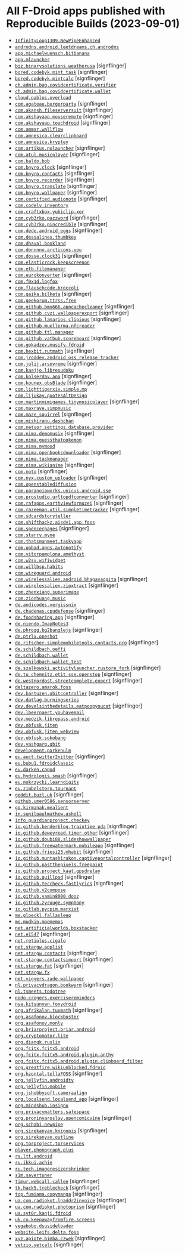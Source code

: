 # All F-Droid apps published with Reproducible Builds (2023-09-01)

* [`InfinityLoop1309.NewPipeEnhanced`](https://f-droid.org/packages/InfinityLoop1309.NewPipeEnhanced)
* [`androdns.android.leetdreams.ch.androdns`](https://f-droid.org/packages/androdns.android.leetdreams.ch.androdns)
* [`app.michaelwuensch.bitbanana`](https://f-droid.org/packages/app.michaelwuensch.bitbanana)
* [`app.mlauncher`](https://f-droid.org/packages/app.mlauncher)
* [`biz.binarysolutions.weatherusa`](https://f-droid.org/packages/biz.binarysolutions.weatherusa) [signflinger]
* [`bored.codebyk.mint_task`](https://f-droid.org/packages/bored.codebyk.mint_task) [signflinger]
* [`bored.codebyk.mintcalc`](https://f-droid.org/packages/bored.codebyk.mintcalc) [signflinger]
* [`ch.admin.bag.covidcertificate.verifier`](https://f-droid.org/packages/ch.admin.bag.covidcertificate.verifier)
* [`ch.admin.bag.covidcertificate.wallet`](https://f-droid.org/packages/ch.admin.bag.covidcertificate.wallet)
* [`cloud.pablos.overload`](https://f-droid.org/packages/cloud.pablos.overload)
* [`com.agateau.burgerparty`](https://f-droid.org/packages/com.agateau.burgerparty) [signflinger]
* [`com.akansh.fileserversuit`](https://f-droid.org/packages/com.akansh.fileserversuit) [signflinger]
* [`com.akshayaap.mouseremote`](https://f-droid.org/packages/com.akshayaap.mouseremote) [signflinger]
* [`com.akshayaap.touchdroid`](https://f-droid.org/packages/com.akshayaap.touchdroid) [signflinger]
* [`com.ammar.wallflow`](https://f-droid.org/packages/com.ammar.wallflow)
* [`com.amnesica.clearclipboard`](https://f-droid.org/packages/com.amnesica.clearclipboard)
* [`com.amnesica.kryptey`](https://f-droid.org/packages/com.amnesica.kryptey)
* [`com.artikus.nolauncher`](https://f-droid.org/packages/com.artikus.nolauncher) [signflinger]
* [`com.atul.musicplayer`](https://f-droid.org/packages/com.atul.musicplayer) [signflinger]
* [`com.baldo.bob`](https://f-droid.org/packages/com.baldo.bob)
* [`com.bnyro.clock`](https://f-droid.org/packages/com.bnyro.clock) [signflinger]
* [`com.bnyro.contacts`](https://f-droid.org/packages/com.bnyro.contacts) [signflinger]
* [`com.bnyro.recorder`](https://f-droid.org/packages/com.bnyro.recorder) [signflinger]
* [`com.bnyro.translate`](https://f-droid.org/packages/com.bnyro.translate) [signflinger]
* [`com.bnyro.wallpaper`](https://f-droid.org/packages/com.bnyro.wallpaper) [signflinger]
* [`com.certified.audionote`](https://f-droid.org/packages/com.certified.audionote) [signflinger]
* [`com.codelv.inventory`](https://f-droid.org/packages/com.codelv.inventory)
* [`com.craftxbox.yubiclip.xor`](https://f-droid.org/packages/com.craftxbox.yubiclip.xor)
* [`com.cyb3rko.pazzword`](https://f-droid.org/packages/com.cyb3rko.pazzword) [signflinger]
* [`com.cyb3rko.pincredible`](https://f-droid.org/packages/com.cyb3rko.pincredible) [signflinger]
* [`com.dede.android_eggs`](https://f-droid.org/packages/com.dede.android_eggs) [signflinger]
* [`com.dessalines.thumbkey`](https://f-droid.org/packages/com.dessalines.thumbkey)
* [`com.dhaval.bookland`](https://f-droid.org/packages/com.dhaval.bookland)
* [`com.donnnno.arcticons.you`](https://f-droid.org/packages/com.donnnno.arcticons.you)
* [`com.dosse.clock31`](https://f-droid.org/packages/com.dosse.clock31) [signflinger]
* [`com.elasticrock.keepscreenon`](https://f-droid.org/packages/com.elasticrock.keepscreenon)
* [`com.etb.filemanager`](https://f-droid.org/packages/com.etb.filemanager)
* [`com.eurokonverter`](https://f-droid.org/packages/com.eurokonverter) [signflinger]
* [`com.f0x1d.logfox`](https://f-droid.org/packages/com.f0x1d.logfox)
* [`com.flauschcode.broccoli`](https://f-droid.org/packages/com.flauschcode.broccoli)
* [`com.gaika.bilketa`](https://f-droid.org/packages/com.gaika.bilketa) [signflinger]
* [`com.geekorum.ttrss.free`](https://f-droid.org/packages/com.geekorum.ttrss.free)
* [`com.github.bmx666.appcachecleaner`](https://f-droid.org/packages/com.github.bmx666.appcachecleaner) [signflinger]
* [`com.github.cvzi.wallpaperexport`](https://f-droid.org/packages/com.github.cvzi.wallpaperexport) [signflinger]
* [`com.github.lamarios.clipious`](https://f-droid.org/packages/com.github.lamarios.clipious) [signflinger]
* [`com.github.muellerma.nfcreader`](https://f-droid.org/packages/com.github.muellerma.nfcreader)
* [`com.github.ttl.manager`](https://f-droid.org/packages/com.github.ttl.manager)
* [`com.github.vatbub.scoreboard`](https://f-droid.org/packages/com.github.vatbub.scoreboard) [signflinger]
* [`com.gokadzev.musify.fdroid`](https://f-droid.org/packages/com.gokadzev.musify.fdroid)
* [`com.hexbit.rutmath`](https://f-droid.org/packages/com.hexbit.rutmath) [signflinger]
* [`com.jroddev.android_oss_release_tracker`](https://f-droid.org/packages/com.jroddev.android_oss_release_tracker)
* [`com.julij.arsovreme`](https://f-droid.org/packages/com.julij.arsovreme) [signflinger]
* [`com.kaajjo.libresudoku`](https://f-droid.org/packages/com.kaajjo.libresudoku)
* [`com.kolserdav.ana`](https://f-droid.org/packages/com.kolserdav.ana) [signflinger]
* [`com.kounex.obsBlade`](https://f-droid.org/packages/com.kounex.obsBlade) [signflinger]
* [`com.lighttigerxiv.simple.mp`](https://f-droid.org/packages/com.lighttigerxiv.simple.mp)
* [`com.lijukay.quotesAltDesign`](https://f-droid.org/packages/com.lijukay.quotesAltDesign)
* [`com.martinmimigames.tinymusicplayer`](https://f-droid.org/packages/com.martinmimigames.tinymusicplayer) [signflinger]
* [`com.maxrave.simpmusic`](https://f-droid.org/packages/com.maxrave.simpmusic)
* [`com.maze_squirrel`](https://f-droid.org/packages/com.maze_squirrel) [signflinger]
* [`com.mishiranu.dashchan`](https://f-droid.org/packages/com.mishiranu.dashchan)
* [`com.netvor.settings.database.provider`](https://f-droid.org/packages/com.netvor.settings.database.provider)
* [`com.nima.demomusix`](https://f-droid.org/packages/com.nima.demomusix) [signflinger]
* [`com.nima.guessthatpokemon`](https://f-droid.org/packages/com.nima.guessthatpokemon)
* [`com.nima.mymood`](https://f-droid.org/packages/com.nima.mymood)
* [`com.nima.openbooksdownloader`](https://f-droid.org/packages/com.nima.openbooksdownloader) [signflinger]
* [`com.nima.taskmanager`](https://f-droid.org/packages/com.nima.taskmanager)
* [`com.nima.wikianime`](https://f-droid.org/packages/com.nima.wikianime) [signflinger]
* [`com.noto`](https://f-droid.org/packages/com.noto) [signflinger]
* [`com.nyx.custom_uploader`](https://f-droid.org/packages/com.nyx.custom_uploader) [signflinger]
* [`com.openstablediffusion`](https://f-droid.org/packages/com.openstablediffusion)
* [`com.paranoiaworks.unicus.android.sse`](https://f-droid.org/packages/com.paranoiaworks.unicus.android.sse)
* [`com.prostudio.urltopdfconverter`](https://f-droid.org/packages/com.prostudio.urltopdfconverter) [signflinger]
* [`com.rafapps.earthviewformuzei`](https://f-droid.org/packages/com.rafapps.earthviewformuzei) [signflinger]
* [`com.razeeman.util.simpletimetracker`](https://f-droid.org/packages/com.razeeman.util.simpletimetracker) [signflinger]
* [`com.sdcardstoryteller`](https://f-droid.org/packages/com.sdcardstoryteller)
* [`com.shifthackz.aisdv1.app.foss`](https://f-droid.org/packages/com.shifthackz.aisdv1.app.foss)
* [`com.spencerpages`](https://f-droid.org/packages/com.spencerpages) [signflinger]
* [`com.starry.myne`](https://f-droid.org/packages/com.starry.myne)
* [`com.thatsmanmeet.taskyapp`](https://f-droid.org/packages/com.thatsmanmeet.taskyapp)
* [`com.upbad.apps.autonotify`](https://f-droid.org/packages/com.upbad.apps.autonotify)
* [`com.vitorpamplona.amethyst`](https://f-droid.org/packages/com.vitorpamplona.amethyst)
* [`com.w2sv.wifiwidget`](https://f-droid.org/packages/com.w2sv.wifiwidget)
* [`com.willbsp.habits`](https://f-droid.org/packages/com.willbsp.habits)
* [`com.wireguard.android`](https://f-droid.org/packages/com.wireguard.android)
* [`com.wirelessalien.android.bhagavadgita`](https://f-droid.org/packages/com.wirelessalien.android.bhagavadgita) [signflinger]
* [`com.wirelessalien.zipxtract`](https://f-droid.org/packages/com.wirelessalien.zipxtract) [signflinger]
* [`com.zhenxiang.superimage`](https://f-droid.org/packages/com.zhenxiang.superimage)
* [`com.zionhuang.music`](https://f-droid.org/packages/com.zionhuang.music)
* [`de.andicodes.vergissnix`](https://f-droid.org/packages/de.andicodes.vergissnix)
* [`de.chadenas.cpudefense`](https://f-droid.org/packages/de.chadenas.cpudefense) [signflinger]
* [`de.foodsharing.app`](https://f-droid.org/packages/de.foodsharing.app) [signflinger]
* [`de.niendo.ImapNotes3`](https://f-droid.org/packages/de.niendo.ImapNotes3)
* [`de.phrogg.bg2banglejs`](https://f-droid.org/packages/de.phrogg.bg2banglejs) [signflinger]
* [`de.ptrlx.oneshot`](https://f-droid.org/packages/de.ptrlx.oneshot)
* [`de.ritscher.simplemobiletools.contacts.pro`](https://f-droid.org/packages/de.ritscher.simplemobiletools.contacts.pro) [signflinger]
* [`de.schildbach.oeffi`](https://f-droid.org/packages/de.schildbach.oeffi)
* [`de.schildbach.wallet`](https://f-droid.org/packages/de.schildbach.wallet)
* [`de.schildbach.wallet_test`](https://f-droid.org/packages/de.schildbach.wallet_test)
* [`de.szalkowski.activitylauncher.rustore_fork`](https://f-droid.org/packages/de.szalkowski.activitylauncher.rustore_fork) [signflinger]
* [`de.tu_chemnitz.etit.sse.openstop`](https://f-droid.org/packages/de.tu_chemnitz.etit.sse.openstop) [signflinger]
* [`de.westnordost.streetcomplete.expert`](https://f-droid.org/packages/de.westnordost.streetcomplete.expert) [signflinger]
* [`deltazero.amarok.foss`](https://f-droid.org/packages/deltazero.amarok.foss)
* [`dev.bartuzen.qbitcontroller`](https://f-droid.org/packages/dev.bartuzen.qbitcontroller) [signflinger]
* [`dev.datlag.burningseries`](https://f-droid.org/packages/dev.datlag.burningseries)
* [`dev.develsinthedetails.eatpoopyoucat`](https://f-droid.org/packages/dev.develsinthedetails.eatpoopyoucat) [signflinger]
* [`dev.lbeernaert.youhavemail`](https://f-droid.org/packages/dev.lbeernaert.youhavemail)
* [`dev.medzik.librepass.android`](https://f-droid.org/packages/dev.medzik.librepass.android)
* [`dev.obfusk.jiten`](https://f-droid.org/packages/dev.obfusk.jiten)
* [`dev.obfusk.jiten_webview`](https://f-droid.org/packages/dev.obfusk.jiten_webview)
* [`dev.obfusk.sokobang`](https://f-droid.org/packages/dev.obfusk.sokobang)
* [`dev.yashgarg.qbit`](https://f-droid.org/packages/dev.yashgarg.qbit)
* [`development.parkenulm`](https://f-droid.org/packages/development.parkenulm)
* [`eu.auct.twitter2nitter`](https://f-droid.org/packages/eu.auct.twitter2nitter) [signflinger]
* [`eu.bubu1.fdroidclassic`](https://f-droid.org/packages/eu.bubu1.fdroidclassic)
* [`eu.darken.capod`](https://f-droid.org/packages/eu.darken.capod)
* [`eu.hydrologis.smash`](https://f-droid.org/packages/eu.hydrologis.smash) [signflinger]
* [`eu.mokrzycki.learndigits`](https://f-droid.org/packages/eu.mokrzycki.learndigits)
* [`eu.zimbelstern.tournant`](https://f-droid.org/packages/eu.zimbelstern.tournant)
* [`geddit.buzl.uk`](https://f-droid.org/packages/geddit.buzl.uk) [signflinger]
* [`github.umer0586.sensorserver`](https://f-droid.org/packages/github.umer0586.sensorserver)
* [`gq.kirmanak.mealient`](https://f-droid.org/packages/gq.kirmanak.mealient)
* [`in.sunilpaulmathew.ashell`](https://f-droid.org/packages/in.sunilpaulmathew.ashell)
* [`info.guardianproject.checkey`](https://f-droid.org/packages/info.guardianproject.checkey)
* [`io.github.benderblog.traintime_pda`](https://f-droid.org/packages/io.github.benderblog.traintime_pda) [signflinger]
* [`io.github.deweyreed.timer.other`](https://f-droid.org/packages/io.github.deweyreed.timer.other) [signflinger]
* [`io.github.doubi88.slideshowwallpaper`](https://f-droid.org/packages/io.github.doubi88.slideshowwallpaper)
* [`io.github.freewatermark.mobileapp`](https://f-droid.org/packages/io.github.freewatermark.mobileapp) [signflinger]
* [`io.github.friesi23.mhabit`](https://f-droid.org/packages/io.github.friesi23.mhabit) [signflinger]
* [`io.github.muntashirakon.captiveportalcontroller`](https://f-droid.org/packages/io.github.muntashirakon.captiveportalcontroller) [signflinger]
* [`io.github.pastthepixels.freepaint`](https://f-droid.org/packages/io.github.pastthepixels.freepaint)
* [`io.github.project_kaat.gpsdrelay`](https://f-droid.org/packages/io.github.project_kaat.gpsdrelay)
* [`io.github.quillpad`](https://f-droid.org/packages/io.github.quillpad) [signflinger]
* [`io.github.teccheck.fastlyrics`](https://f-droid.org/packages/io.github.teccheck.fastlyrics) [signflinger]
* [`io.github.v2compose`](https://f-droid.org/packages/io.github.v2compose)
* [`io.github.yamin8000.dooz`](https://f-droid.org/packages/io.github.yamin8000.dooz)
* [`io.github.zyrouge.symphony`](https://f-droid.org/packages/io.github.zyrouge.symphony)
* [`io.gitlab.pycpim.marxist`](https://f-droid.org/packages/io.gitlab.pycpim.marxist)
* [`me.gloeckl.fallasleep`](https://f-droid.org/packages/me.gloeckl.fallasleep)
* [`me.mudkip.moememos`](https://f-droid.org/packages/me.mudkip.moememos)
* [`net.artificialworlds.boxstacker`](https://f-droid.org/packages/net.artificialworlds.boxstacker)
* [`net.e1547`](https://f-droid.org/packages/net.e1547) [signflinger]
* [`net.retiolus.cigalo`](https://f-droid.org/packages/net.retiolus.cigalo)
* [`net.stargw.applist`](https://f-droid.org/packages/net.stargw.applist)
* [`net.stargw.contacts`](https://f-droid.org/packages/net.stargw.contacts) [signflinger]
* [`net.stargw.contactsimport`](https://f-droid.org/packages/net.stargw.contactsimport) [signflinger]
* [`net.stargw.fat`](https://f-droid.org/packages/net.stargw.fat) [signflinger]
* [`net.stargw.fx`](https://f-droid.org/packages/net.stargw.fx)
* [`net.viggers.zade.wallpaper`](https://f-droid.org/packages/net.viggers.zade.wallpaper)
* [`nl.privacydragon.bookwyrm`](https://f-droid.org/packages/nl.privacydragon.bookwyrm) [signflinger]
* [`nl.tsmeets.todotree`](https://f-droid.org/packages/nl.tsmeets.todotree)
* [`nodo.crogers.exercisereminders`](https://f-droid.org/packages/nodo.crogers.exercisereminders)
* [`nya.kitsunyan.foxydroid`](https://f-droid.org/packages/nya.kitsunyan.foxydroid)
* [`org.afrikalan.tuxmath`](https://f-droid.org/packages/org.afrikalan.tuxmath) [signflinger]
* [`org.asafonov.blockbuster`](https://f-droid.org/packages/org.asafonov.blockbuster)
* [`org.asafonov.monly`](https://f-droid.org/packages/org.asafonov.monly)
* [`org.briarproject.briar.android`](https://f-droid.org/packages/org.briarproject.briar.android)
* [`org.cryptomator.lite`](https://f-droid.org/packages/org.cryptomator.lite)
* [`org.dianqk.ruslin`](https://f-droid.org/packages/org.dianqk.ruslin)
* [`org.fcitx.fcitx5.android`](https://f-droid.org/packages/org.fcitx.fcitx5.android)
* [`org.fcitx.fcitx5.android.plugin.anthy`](https://f-droid.org/packages/org.fcitx.fcitx5.android.plugin.anthy)
* [`org.fcitx.fcitx5.android.plugin.clipboard_filter`](https://f-droid.org/packages/org.fcitx.fcitx5.android.plugin.clipboard_filter)
* [`org.greatfire.wikiunblocked.fdroid`](https://f-droid.org/packages/org.greatfire.wikiunblocked.fdroid)
* [`org.hzontal.tellaFOSS`](https://f-droid.org/packages/org.hzontal.tellaFOSS) [signflinger]
* [`org.jellyfin.androidtv`](https://f-droid.org/packages/org.jellyfin.androidtv)
* [`org.jellyfin.mobile`](https://f-droid.org/packages/org.jellyfin.mobile)
* [`org.jshobbysoft.cameraalign`](https://f-droid.org/packages/org.jshobbysoft.cameraalign)
* [`org.localsend.localsend_app`](https://f-droid.org/packages/org.localsend.localsend_app) [signflinger]
* [`org.mindshub.insigno`](https://f-droid.org/packages/org.mindshub.insigno)
* [`org.privacymatters.safespace`](https://f-droid.org/packages/org.privacymatters.safespace)
* [`org.proninyaroslav.opencomicvine`](https://f-droid.org/packages/org.proninyaroslav.opencomicvine) [signflinger]
* [`org.schabi.newpipe`](https://f-droid.org/packages/org.schabi.newpipe)
* [`org.sirekanyan.knigopis`](https://f-droid.org/packages/org.sirekanyan.knigopis) [signflinger]
* [`org.sirekanyan.outline`](https://f-droid.org/packages/org.sirekanyan.outline)
* [`org.torproject.torservices`](https://f-droid.org/packages/org.torproject.torservices)
* [`player.phonograph.plus`](https://f-droid.org/packages/player.phonograph.plus)
* [`rs.ltt.android`](https://f-droid.org/packages/rs.ltt.android)
* [`ru.ikkui.achie`](https://f-droid.org/packages/ru.ikkui.achie)
* [`ru.tech.imageresizershrinker`](https://f-droid.org/packages/ru.tech.imageresizershrinker)
* [`s1m.savertuner`](https://f-droid.org/packages/s1m.savertuner)
* [`timur.webcall.callee`](https://f-droid.org/packages/timur.webcall.callee) [signflinger]
* [`tk.hack5.treblecheck`](https://f-droid.org/packages/tk.hack5.treblecheck) [signflinger]
* [`top.fumiama.copymanga`](https://f-droid.org/packages/top.fumiama.copymanga) [signflinger]
* [`ua.com.radiokot.lnaddr2invoice`](https://f-droid.org/packages/ua.com.radiokot.lnaddr2invoice) [signflinger]
* [`ua.com.radiokot.photoprism`](https://f-droid.org/packages/ua.com.radiokot.photoprism) [signflinger]
* [`ua.syt0r.kanji.fdroid`](https://f-droid.org/packages/ua.syt0r.kanji.fdroid)
* [`uk.co.keepawayfromfire.screens`](https://f-droid.org/packages/uk.co.keepawayfromfire.screens)
* [`vegabobo.dsusideloader`](https://f-droid.org/packages/vegabobo.dsusideloader)
* [`website.leifs.delta.foss`](https://f-droid.org/packages/website.leifs.delta.foss)
* [`xyz.apiote.bimba.czwek`](https://f-droid.org/packages/xyz.apiote.bimba.czwek) [signflinger]
* [`yetzio.yetcalc`](https://f-droid.org/packages/yetzio.yetcalc) [signflinger]
